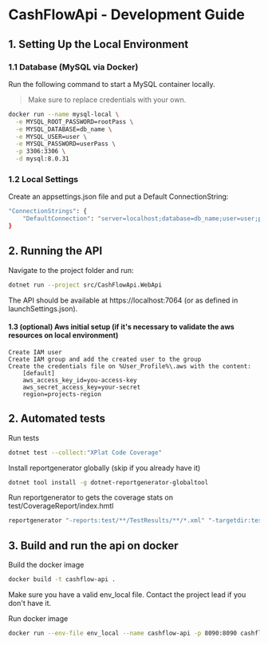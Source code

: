 # CashFlowApi - Development Guide

## 1. Setting Up the Local Environment

### 1.1 Database (MySQL via Docker)

Run the following command to start a MySQL container locally.  
> Make sure to replace credentials with your own.

```bash
docker run --name mysql-local \
  -e MYSQL_ROOT_PASSWORD=rootPass \
  -e MYSQL_DATABASE=db_name \
  -e MYSQL_USER=user \
  -e MYSQL_PASSWORD=userPass \
  -p 3306:3306 \
  -d mysql:8.0.31
```

### 1.2 Local Settings
Create an appsettings.json file and put a Default ConnectionString:

```bash
"ConnectionStrings": {
    "DefaultConnection": "server=localhost;database=db_name;user=user;password=userPass;"
}
```

## 2. Running the API
Navigate to the project folder and run:
```bash
dotnet run --project src/CashFlowApi.WebApi
```

The API should be available at https://localhost:7064 (or as defined in launchSettings.json).

#### 1.3 (optional) Aws initial setup (if it's necessary to validate the aws resources on local environment)
    Create IAM user
    Create IAM group and add the created user to the group
    Create the credentials file on %User_Profile%\.aws with the content:
        [default]
        aws_access_key_id=you-access-key
        aws_secret_access_key=your-secret
        region=projects-region

## 2. Automated tests
Run tests
```bash
dotnet test --collect:"XPlat Code Coverage"
```

Install reportgenerator globally (skip if you already have it)
```bash
dotnet tool install -g dotnet-reportgenerator-globaltool
```

Run reportgenerator to gets the coverage stats on test/CoverageReport/index.hmtl
```bash
reportgenerator "-reports:test/**/TestResults/**/*.xml" "-targetdir:test/CoverageReport" -reporttypes:Html
```

## 3. Build and run the api on docker
Build the docker image
```bash
docker build -t cashflow-api .
```

Make sure you have a valid env_local file. Contact the project lead if you don't have it.

Run docker image
```bash
docker run --env-file env_local --name cashflow-api -p 8090:8090 cashflow-api
```